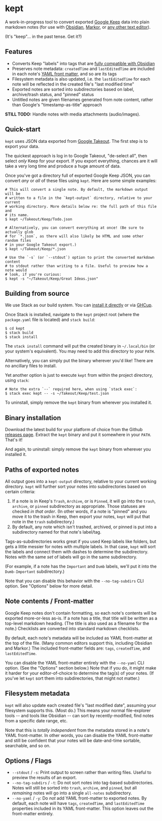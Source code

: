 # kept

A work-in-progress tool to convert exported [Google
Keep](https://keep.google.com/) data into plain markdown notes (for use with
[Obsidian](https://obsidian.md/),
[Markor](https://github.com/gsantner/markor), or [any other text
editor](https://neovim.io/)).

(It's "keep"... in the past tense. Get it?)


## Features

- Converts Keep "labels" into tags that are [fully compatible with
  Obsidian](https://help.obsidian.md/How+to/Working+with+tags#Allowed+characters)
- Preserves note metadata: `createdTime` and `lastEditedTime` are included in
  each note's [YAML front
  matter](https://help.obsidian.md/Advanced+topics/YAML+front+matter), and so
  are its tags
- Filesystem metadata is also updated, i.e. the `lastEditedTime` for each note
  will be reflected in the created file's "last modified time"
- Exported notes are sorted into subdirectories based on label, archive/trash
  status, and "pinned" status
- Untitled notes are given filenames generated from note content, rather than
  Google's "timestamp-as-title" approach

**STILL TODO:** Handle notes with media attachments (audio/images).


## Quick-start

`kept` uses JSON data exported from [Google
Takeout](https://takeout.google.com/). The first step is to export your data.

The quickest approach is log in to Google Takeout, "de-select all", then
select *only* Keep for your export. If you export everything, chances are it
will take a very long time and produce a huge amount of data.

Once you've got a directory full of exported Google Keep JSON, you can convert
*any* or *all* of these files using `kept`. Here are some simple examples:

```
# This will convert a single note. By default, the markdown output will be
# written to a file in the `kept-output` directory, relative to your current
# working directory. More details below re: the full path of this file and
# its name.
$ kept ~/Takeout/Keep/Todo.json

# Alternatively, you can convert everything at once! (Be sure to actually glob
# for `*.json`, as there will also likely be HTML and some other random files
# in your Google Takeout export.)
$ kept ~/Takeout/Keep/*.json

# Use the `-s` (or `--stdout`) option to print the converted markdown content
# to stdout rather than writing to a file. Useful to preview how a note would
# look, if you're curious:
$ kept -s "~/Takeout/Keep/Great Ideas.json"
```


## Building from source

We use Stack as our build system. You can [install it
directly](https://docs.haskellstack.org/en/stable/#how-to-install-stack) or
via [GHCup](https://www.haskell.org/ghcup/).

Once Stack is installed, navigate to the `kept` project root (where the
`package.yaml` file is located) and `stack build`:

```
$ cd kept
$ stack build
$ stack install
```

The `stack install` command will put the created binary in `~/.local/bin` (or
your system's equivalent). You may need to add this directory to your `PATH`.

Alternatively, you can simply put the binary wherever you'd like! There are no
ancillary files to install.

Yet another option is just to execute `kept` from within the project
directory, using `stack`:

```
# Note the extra `--` required here, when using `stack exec`:
$ stack exec kept -- -s ~/Takeout/Keep/test.json
```

To uninstall, simply remove the `kept` binary from wherever you installed it.


## Binary installation

Download the latest build for your platform of choice from the Github
[releases page](https://github.com/keithfancher/kept/releases). Extract the
`kept` binary and put it somewhere in your `PATH`. That's it!

And again, to uninstall: simply remove the `kept` binary from wherever you
installed it.


## Paths of exported notes

All output goes into a `kept-output` directory, relative to your current
working directory. `kept` will further sort your notes into subdirectories
based on certain criteria:

1. If a note is in Keep's `Trash`, `Archive`, or is `Pinned`, it will go into
   the `trash`, `archive`, or `pinned` subdirectory as appropriate. Those
   statuses are checked *in that order*. (In other words, if a note is
   "pinned" and you move it to the trash in Keep, then export your notes,
   `kept` will put that note in the `trash` subdirectory.)
2. By default, any note which isn't trashed, archived, or pinned is put into a
   subdirectory named for that note's label/tag.

Tags-as-subdirectories works great if you used Keep labels like folders, but
gets a little messier for notes with multiple labels. In that case, `kept`
will sort the labels and connect them with dashes to determine the
subdirectory. Notes with the same *set* of labels will go in the same
subdirectory.

(For example, if a note has the `Important` and `Dumb` labels, we'll put it
into the `Dumb-Important` subdirectory.)

Note that you can disable this behavior with the `--no-tag-subdirs` CLI
option. See "Options" below for more detail.


## Note contents / Front-matter

Google Keep notes don't contain formatting, so each note's contents will be
exported more-or-less as-is. If a note has a title, that title will be written
as a top-level markdown heading. (The title is also used as a filename for the
note.) Checklists are converted into standard markdown checklists.

By default, each note's metadata will be included as YAML front-matter at the
top of the file. (Many common editors support this, including Obsidian and
Markor.) The included front-matter fields are: `tags`, `createdTime`, and
`lastEditedTime`.

You can disable the YAML front-matter entirely with the `--no-yaml` CLI
option. (See the "Options" section below.) Note that if you do, it might make
it harder for your editor-of-choice to determine the tag(s) of your notes. (If
you've let `kept` sort them into subdirectories, that might not matter.)


## Filesystem metadata

`kept` will also update each created file's "last modified date", assuming
your filesystem supports this. (Most do.) This means your normal file-explorer
tools -- and tools like Obsidian -- can sort by recently-modified, find notes
from a specific date range, etc.

Note that this is *totally independent* from the metadata stored in a note's
YAML front-matter. In other words, you can disable the YAML front-matter and
still be confident that your notes will be date-and-time sortable, searchable,
and so on.


## Options / Flags

- `--stdout` / `-s`: Print output to screen rather than writing files. Useful
  to preview the results of an export.
- `--no-tag-subdirs` / `-t`: Do not sort notes into tag-based subdirectories.
  Notes will still be sorted into `trash`, `archive`, and `pinned`, but all
  *remaining* notes will go into a single `all-notes` subdirectory.
- `--no-yaml` / `-y`: Do *not* add YAML front-matter to exported notes. By
  default, each note will have `tags`, `createdTime`, and `lastEditedTime`
  properties included in its YAML front-matter. This option leaves out the
  front-matter entirely.
